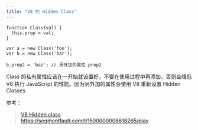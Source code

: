 ```yaml
---
title: "V8 的 Hidden Class"
---
```


```
function Class(val) {
  this.prop = val;
}

var a = new Class('foo');
var b = new Class('bar');

b.prop2 = 'baz'; // 另外加的属性 prop2
```

Class 的私有属性应该在一开始就设置好，不要在使用过程中再添加，否则会降低 V8 执行 JavaScript 的性能。因为另外加的属性会使用 V8 重新设置 Hidden Classes

参考：
> [V8 Hidden class](https://engineering.linecorp.com/en/blog/v8-hidden-class/)  
> ~~https://segmentfault.com/l/1500000008618265/play~~  